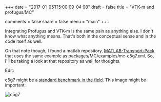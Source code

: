 +++
date = "2017-01-05T15:00:09-04:00"
draft = false
title = "VTK-m and profugus/MC"

comments = false
share = false
menu = "main"
+++

Integrating Profugus and VTK-m is the same pain as anything else. I don't know what anything means. That's both in the conceptual sense and in the code itself as well. 

On that note though, I found a matlab repository, [MATLAB-Transport-Pack](https://github.com/robertsj/MATLAB-Transport-Pack)
that uses the same example as packages/MC/examples/mc-c5g7.xml. So, I'll be taking
a look at that repository as well for thoughts.

Edit:

c5g7 might be a [standard benchmark in the field](https://www.researchgate.net/figure/223050690_fig3_Fig-3-Unrodded-3-D-Extension-C5G7-geometry-and-materials).
This image might be important:

![c5g7](/images/2017/01/05/Fig-3-Unrodded-3-D-Extension-C5G7-geometry-and-materials.png)
